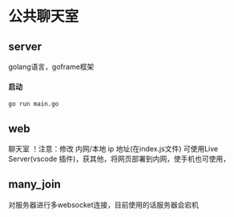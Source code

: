 # 公共聊天室

## server
golang语言，goframe框架

#### 启动
```
go run main.go
```

## web
聊天室
！注意：修改 内网/本地 ip 地址(在index.js文件)
可使用Live Server(vscode 插件)，获其他，将网页部署到内网，使手机也可使用，

## many_join
对服务器进行多websocket连接，目前使用的话服务器会宕机